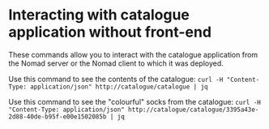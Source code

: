 # Interacting with catalogue application without front-end

These commands allow you to interact with the catalogue application from the Nomad server or the Nomad client to which it was deployed.

Use this command to see the contents of the catalogue:
`curl -H "Content-Type: application/json" http://catalogue/catalogue | jq`

Use this command to see the "colourful" socks from the catalogue:
`curl -H "Content-Type: application/json" http://catalogue/catalogue/3395a43e-2d88-40de-b95f-e00e1502085b | jq`
